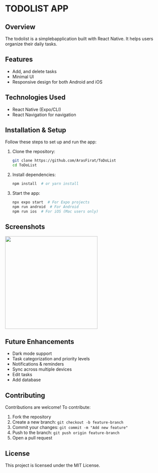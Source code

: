 # TODOLIST APP

##  Overview
The todolist is a simplebapplication built with React Native. It helps users organize their daily tasks.

##  Features
- Add, and delete tasks
- Minimal UI
- Responsive design for both Android and iOS

##  Technologies Used
- React Native (Expo/CLI)
- React Navigation for navigation

##  Installation & Setup
Follow these steps to set up and run the app:

1. Clone the repository:
   ```bash
   git clone https://github.com/ArasFirat/ToDoList
   cd ToDoList
   ```
2. Install dependencies:
   ```bash
   npm install  # or yarn install
   ```
3. Start the app:
   ```bash
   npx expo start  # For Expo projects
   npm run android  # For Android
   npm run ios  # For iOS (Mac users only)
   ```

##  Screenshots
<img src="https://github.com/user-attachments/assets/b73fb95e-74e3-4bb4-bf22-d6a4264138bb" width="300"/>



##  Future Enhancements
- Dark mode support
- Task categorization and priority levels
- Notifications & reminders
- Sync across multiple devices
- Edit tasks
- Add database

##  Contributing
Contributions are welcome! To contribute:
1. Fork the repository
2. Create a new branch: `git checkout -b feature-branch`
3. Commit your changes: `git commit -m "Add new feature"`
4. Push to the branch: `git push origin feature-branch`
5. Open a pull request

##  License
This project is licensed under the MIT License.


